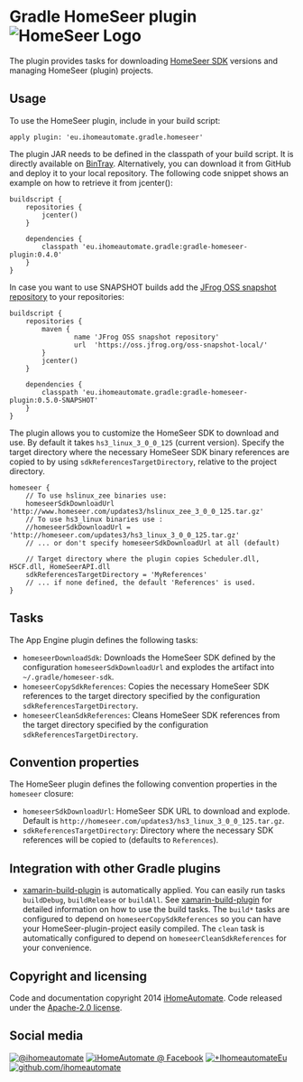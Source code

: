 # Gradle HomeSeer plugin ![HomeSeer Logo](https://lh5.googleusercontent.com/-ouDt6liIFbo/AAAAAAAAAAI/AAAAAAAAAgA/f-7s9hTpPzw/photo.jpg?sz=20)

The plugin provides tasks for downloading [HomeSeer SDK](http://homeseer.com/support/homeseer/HS3/SDK/default.htm) versions and managing HomeSeer (plugin) projects.

## Usage

To use the HomeSeer plugin, include in your build script:

    apply plugin: 'eu.ihomeautomate.gradle.homeseer'

The plugin JAR needs to be defined in the classpath of your build script. It is directly available on [BinTray](https://bintray.com/ihomeautomate/Gradle-Plugins/gradle-homeseer-plugin/view).
Alternatively, you can download it from GitHub and deploy it to your local repository. The following code snippet shows an
example on how to retrieve it from jcenter():

    buildscript {
        repositories {
            jcenter()
        }

        dependencies {
            classpath 'eu.ihomeautomate.gradle:gradle-homeseer-plugin:0.4.0'
        }
    }

In case you want to use SNAPSHOT builds add the [JFrog OSS snapshot repository](https://oss.jfrog.org/oss-snapshot-local/) to your repositories:
    
    buildscript {
        repositories {
            maven {
                    name 'JFrog OSS snapshot repository'
                    url  'https://oss.jfrog.org/oss-snapshot-local/'
            }
            jcenter()
        }

        dependencies {
            classpath 'eu.ihomeautomate.gradle:gradle-homeseer-plugin:0.5.0-SNAPSHOT'
        }
    }

The plugin allows you to customize the HomeSeer SDK to download and use. By default it takes `hs3_linux_3_0_0_125` (current version).
Specify the target directory where the necessary HomeSeer SDK binary references are copied to by using `sdkReferencesTargetDirectory`, relative to the project directory.

    homeseer {
        // To use hslinux_zee binaries use:
        homeseerSdkDownloadUrl 'http://www.homeseer.com/updates3/hslinux_zee_3_0_0_125.tar.gz'
        // To use hs3_linux binaries use :
        //homeseerSdkDownloadUrl = 'http://homeseer.com/updates3/hs3_linux_3_0_0_125.tar.gz'
        // ... or don't specify homeseerSdkDownloadUrl at all (default)
                    
        // Target directory where the plugin copies Scheduler.dll, HSCF.dll, HomeSeerAPI.dll
        sdkReferencesTargetDirectory = 'MyReferences'
        // ... if none defined, the default 'References' is used.
    }

## Tasks

The App Engine plugin defines the following tasks:

* `homeseerDownloadSdk`: Downloads the HomeSeer SDK defined by the configuration `homeseerSdkDownloadUrl` and explodes the artifact into `~/.gradle/homeseer-sdk`.
* `homeseerCopySdkReferences`: Copies the necessary HomeSeer SDK references to the target directory specified by the configuration `sdkReferencesTargetDirectory`.
* `homeseerCleanSdkReferences`: Cleans HomeSeer SDK references from the target directory specified by the configuration `sdkReferencesTargetDirectory`.

## Convention properties

The HomeSeer plugin defines the following convention properties in the `homeseer` closure:

* `homeseerSdkDownloadUrl`: HomeSeer SDK URL to download and explode. Default is `http://homeseer.com/updates3/hs3_linux_3_0_0_125.tar.gz`.
* `sdkReferencesTargetDirectory`: Directory where the necessary SDK references will be copied to (defaults to `References`).

## Integration with other Gradle plugins
* [xamarin-build-plugin](https://bintray.com/ihomeautomate/Gradle-Plugins/xamarin-gradle-plugins/view/read) is automatically applied. You can easily run tasks `buildDebug`, `buildRelease` or `buildAll`.
  See [xamarin-build-plugin](https://github.com/ihomeautomate/xamarin-gradle-plugins) for detailed information on how to use the build tasks. The `build*` tasks are configured to depend on `homeseerCopySdkReferences` so you can have your HomeSeer-plugin-project easily compiled.
  The `clean` task is automatically configured to depend on `homeseerCleanSdkReferences` for your convenience.
  
## Copyright and licensing
    
Code and documentation copyright 2014 [iHomeAutomate](http://www.iHomeAutomate.eu). Code released under the [Apache-2.0 license](LICENSE.txt).
    
## Social media

<!-- Please don't remove this: Grab your social icons from https://github.com/carlsednaoui/gitsocial -->

[![@ihomeautomate][1.1]][1]
[![iHomeAutomate @ Facebook][2.1]][2]
[![+IhomeautomateEu][3.1]][3]
[![github.com/ihomeautomate][6.1]][6]

<!-- links to social media icons -->
<!-- no need to change these -->

<!-- icons with padding -->

[1.1]: http://i.imgur.com/tXSoThF.png (@ihomeautomate)
[2.1]: http://i.imgur.com/P3YfQoD.png (iHomeAutomate facebook page)
[3.1]: http://i.imgur.com/yCsTjba.png (+iHomeAutomateEu)
[4.1]: http://i.imgur.com/YckIOms.png (tumblr icon with padding)
[5.1]: http://i.imgur.com/1AGmwO3.png (dribbble icon with padding)
[6.1]: http://i.imgur.com/0o48UoR.png (github.com/ihomeautomate)

<!-- icons without padding -->

[1.2]: http://i.imgur.com/wWzX9uB.png (twitter icon without padding)
[2.2]: http://i.imgur.com/fep1WsG.png (facebook icon without padding)
[3.2]: http://i.imgur.com/VlgBKQ9.png (google plus icon without padding)
[4.2]: http://i.imgur.com/jDRp47c.png (tumblr icon without padding)
[5.2]: http://i.imgur.com/Vvy3Kru.png (dribbble icon without padding)
[6.2]: http://i.imgur.com/9I6NRUm.png (github icon without padding)


<!-- links to your social media accounts -->
<!-- update these accordingly -->

[1]: http://twitter.com/ihomeautomate
[2]: https://facebook.com/pages/iHomeAutomate/218034961586842
[3]: https://plus.google.com/+IhomeautomateEu
[6]: http://github.com/ihomeautomate
[7]: https://github.com/pledbrook/lazybones/wiki/Template-developers-guide

<!-- Please don't remove this: Grab your social icons from https://github.com/carlsednaoui/gitsocial --> 